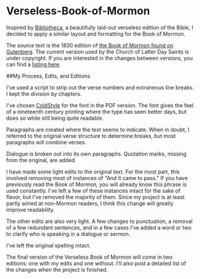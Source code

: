 Verseless-Book-of-Mormon
========================

Inspired by [Bibliotheca](http://www.bibliotheca.co), a beautifully laid-out verseless edition of the Bible, I decided to apply a similar layout and formatting for the Book of Mormon.

The source text is the 1830 edition of [the Book of Mormon found on Gutenberg](http://www.gutenberg.org/cache/epub/17/pg17.txt). The current version used by the Church of Latter Day Saints is under copyright. If you are interested in the changes between versions, you can find a [listing here](http://www.utlm.org/onlinebooks/3913intro.htm).

##My Process, Edits, and Editions

I've used a script to strip out the verse numbers and extraneous line breaks. I kept the division by chapters.

I've chosen [ColdStyle](http://www.myfonts.com/fonts/ephemera/coldstyle/) for the font in the PDF version. The font gives the feel of a nineteenth century printing where the type has seen better days, but does so while still being quite readable.

Paragraphs are created where the text seems to indicate. When in doubt, I referred to the original verse structure to determine breaks, but most paragraphs will combine verses.

Dialogue is broken out into its own paragraphs. Quotation marks, missing from the original, are added.

I have made some light edits to the original text. For the most part, this involved removing most of instances of "And it came to pass." If you have previously read the Book of Mormon, you will already know this phrase is used constantly. I've left a few of these instances intact for the sake of flavor, but I've removed the majority of them. Since my project is at least partly aimed at non-Mormon readers, I think this change will greatly improve readability.

The other edits are also very light. A few changes to punctuation, a removal of a few redundant sentences, and in a few cases I've added a word or two to clarify who is speaking in a dialogue or sermon.

I've left the original spelling intact. 

The final version of the Verseless Book of Mormon will come in two editions: one with my edits and one without. I'll also post a detailed list of the changes when the project is finished.
